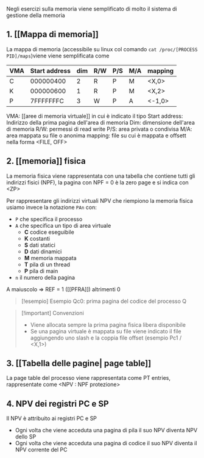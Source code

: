 Negli esercizi sulla memoria viene semplificato di molto il sistema di gestione della memoria

## 1. [[Mappa di memoria]]
La mappa di memoria (accessibile su linux col comando `cat /proc/[PROCESS PID]/maps`)viene viene semplificata come

| VMA | Start address | dim | R/W | P/S | M/A | mapping |
| --- | ------------ | --- | --- | --- | --- | ------- |
| C   | 000000400    | 2   | R   | P   | M   | <X,0>   |
| K   | 000000600    | 1   | R   | P   | M   | <X,2>   |
| P   | 7FFFFFFFC    | 3   | W   | P   | A   | <-1,0>  | 


VMA: [[aree di memoria virtuale]] in cui è indicato il tipo
Start address: Indirizzo della prima pagina dell'area di memoria
Dim: dimensione dell'area di memoria
R/W: permessi di read write
P/S: area privata o condivisa
M/A: area mappata su file o anonima
mapping: file su cui è mappata e offsett nella forma <FILE, OFF>

## 2. [[memoria]] fisica
La memoria fisica viene rappresentata con una tabella che contiene tutti gli indirizzi fisici (NPF), la pagina con NPF = 0 è la zero page e si indica con \<ZP>

Per rappresentare gli indirizzi virtuali NPV che riempiono la memoria fisica usiamo invece la notazione `PAn` con:
- `P` che specifica il processo
- `A` che specifica un tipo di area virtuale
	- **C** codice eseguibile
	- **K** costanti
	- **S** dati statici
	- **D** dati dinamici
	- **M** memoria mappata
	- **T** pila di un thread
	- **P** pila di main
- `n` il numero della pagina

A maiuscolo => REF = 1 ([[PFRA]]) altrimenti 0
>[!esempio] Esempio Qc0: prima pagina del codice del processo Q 
>

>[!important] Convenzioni
> - Viene allocata sempre la prima pagina fisica libera disponibile
> - Se una pagina virtuale è mappata su file viene indicato il file aggiungendo uno slash e la coppia file offset (esempio Pc1 / <X,1>)


## 3. [[Tabella delle pagine| page table]]

La page table del processo viene rappresentata come PT entries, rappresentate come
\<NPV : NPF protezione>

## 4. NPV dei registri PC e SP
Il NPV è attribuito ai registri PC e SP
- Ogni volta che viene acceduta una pagina di pila il suo NPV diventa NPV dello SP
- Ogni volta che viene acceduta una pagina di codice il suo NPV diventa il NPV corrente del PC

